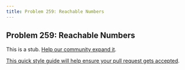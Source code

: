 ```yaml
---
title: Problem 259: Reachable Numbers
---
```

## Problem 259: Reachable Numbers

This is a stub. <a href='https://github.com/freecodecamp/guides/tree/master/src/pages/certifications/coding-interview-prep/project-euler/problem-259-reachable-numbers/index.md' target='_blank' rel='nofollow'>Help our community expand it</a>.

<a href='https://github.com/freecodecamp/guides/blob/master/README.md' target='_blank' rel='nofollow'>This quick style guide will help ensure your pull request gets accepted</a>.

<!-- The article goes here, in GitHub-flavored Markdown. Feel free to add YouTube videos, images, and CodePen/JSBin embeds  -->
